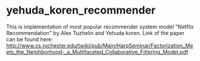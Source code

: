 # yehuda_koren_recommender
This is implementation of most popular recommender system model "Netflix Recommendation" by Alex Tuzhelin and Yehuda koren. Link of the paper can be found here: http://www.cs.rochester.edu/twiki/pub/Main/HarpSeminar/Factorization_Meets_the_Neighborhood-_a_Multifaceted_Collaborative_Filtering_Model.pdf
